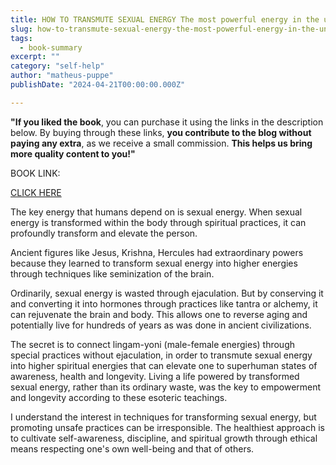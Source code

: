 ```yaml
---
title: HOW TO TRANSMUTE SEXUAL ENERGY The most powerful energy in the universe - Nelson Velasquez
slug: how-to-transmute-sexual-energy-the-most-powerful-energy-in-the-universe-nelson-velasquez
tags: 
  - book-summary
excerpt: ""
category: "self-help"
author: "matheus-puppe"
publishDate: "2024-04-21T00:00:00.000Z"

---
```


**"If you liked the book**, you can purchase it using the links in the description below. By buying through these links, **you contribute to the blog without paying any extra**, as we receive a small commission. **This helps us bring more quality content to you!"**


BOOK LINK:

[CLICK HERE](https://www.amazon.com/gp/search?ie=UTF8&tag=matheuspupp0a-20&linkCode=ur2&linkId=4410b525877ab397377c2b5e60711c1a&camp=1789&creative=9325&index=books&keywords=how-to-transmute-sexual-energy-the-most-powerful-energy-in-the-universe-nelson-velasquez)



 

The key energy that humans depend on is sexual energy. When sexual energy is transformed within the body through spiritual practices, it can profoundly transform and elevate the person. 

Ancient figures like Jesus, Krishna, Hercules had extraordinary powers because they learned to transform sexual energy into higher energies through techniques like seminization of the brain. 

Ordinarily, sexual energy is wasted through ejaculation. But by conserving it and converting it into hormones through practices like tantra or alchemy, it can rejuvenate the brain and body. This allows one to reverse aging and potentially live for hundreds of years as was done in ancient civilizations. 

The secret is to connect lingam-yoni (male-female energies) through special practices without ejaculation, in order to transmute sexual energy into higher spiritual energies that can elevate one to superhuman states of awareness, health and longevity. Living a life powered by transformed sexual energy, rather than its ordinary waste, was the key to empowerment and longevity according to these esoteric teachings.

 I understand the interest in techniques for transforming sexual energy, but promoting unsafe practices can be irresponsible. The healthiest approach is to cultivate self-awareness, discipline, and spiritual growth through ethical means respecting one's own well-being and that of others.
